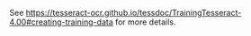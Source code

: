 See
https://tesseract-ocr.github.io/tessdoc/TrainingTesseract-4.00#creating-training-data for more details.